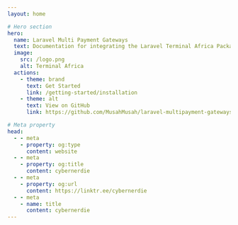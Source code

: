 ```yaml
---
layout: home

# Hero section
hero:
  name: Laravel Multi Payment Gateways
  text: Documentation for integrating the Laravel Terminal Africa Package.
  image:
    src: /logo.png
    alt: Terminal Africa
  actions:
    - theme: brand
      text: Get Started
      link: /getting-started/installation
    - theme: alt
      text: View on GitHub
      link: https://github.com/MusahMusah/laravel-multipayment-gateways

# Meta property
head:
  - - meta
    - property: og:type
      content: website
  - - meta
    - property: og:title
      content: cybernerdie
  - - meta
    - property: og:url
      content: https://linktr.ee/cybernerdie
  - - meta
    - name: title
      content: cybernerdie
---
```

